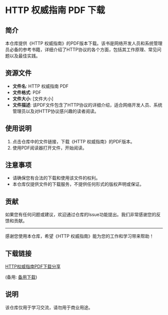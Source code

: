 # HTTP 权威指南 PDF 下载

## 简介

本仓库提供《HTTP 权威指南》的PDF版本下载。该书是网络开发人员和系统管理员必备的参考书籍，详细介绍了HTTP协议的各个方面，包括其工作原理、常见问题以及最佳实践。

## 资源文件

- **文件名**: HTTP 权威指南 PDF
- **文件格式**: PDF
- **文件大小**: [文件大小]
- **文件描述**: 该PDF文件包含了HTTP协议的详细介绍，适合网络开发人员、系统管理员以及对HTTP协议感兴趣的读者阅读。

## 使用说明

1. 点击仓库中的文件链接，下载《HTTP 权威指南》的PDF版本。
2. 使用PDF阅读器打开文件，开始阅读。

## 注意事项

- 请确保您有合法的下载和使用该文件的权利。
- 本仓库仅提供文件的下载服务，不提供任何形式的版权声明或保证。

## 贡献

如果您有任何问题或建议，欢迎通过仓库的Issue功能提出。我们非常感谢您的反馈和贡献。

---

感谢您使用本仓库，希望《HTTP 权威指南》能为您的工作和学习带来帮助！

## 下载链接
[HTTP权威指南PDF下载分享](https://pan.quark.cn/s/944e65dc65dc) 

(备用: [备用下载](https://pan.baidu.com/s/1RktGNnTl6idqxpqu3MVfNg?pwd=1234))

## 说明

该仓库仅用于学习交流，请勿用于商业用途。
